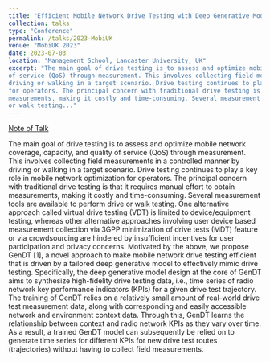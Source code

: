 ```yaml
---
title: "Efficient Mobile Network Drive Testing with Deep Generative Modeling"
collection: talks
type: "Conference"
permalink: /talks/2023-MobiUK 
venue: "MobiUK 2023"
date: 2023-07-03
location: "Management School, Lancaster University, UK"
excerpt: "The main goal of drive testing is to assess and optimize mobile network coverage, capacity, and quality
of service (QoS) through measurement. This involves collecting field measurements in a controlled manner by
driving or walking in a target scenario. Drive testing continues to play a key role in mobile network optimization
for operators. The principal concern with traditional drive testing is that it requires manual effort to obtain
measurements, making it costly and time-consuming. Several measurement tools are available to perform drive
or walk testing..."
---
```


[Note of Talk](https://mobiuk.org/2023/abstract/S4_P3_Sun_DriveTesting.pdf)

The main goal of drive testing is to assess and optimize mobile network coverage, capacity, and quality of service (QoS) through measurement. This involves collecting field measurements in a controlled manner by driving or walking in a target scenario. Drive testing continues to play a key role in mobile network optimization for operators. The principal concern with traditional drive testing is that it requires manual effort to obtain measurements, making it costly and time-consuming. Several measurement tools are available to perform drive or walk testing. One alternative approach called virtual drive testing (VDT) is limited to device/equipment testing, whereas other alternative approaches involving user device based measurement collection via 3GPP minimization of drive tests (MDT) feature or via crowdsourcing are hindered by insufficient incentives for user
participation and privacy concerns. Motivated by the above, we propose GenDT [1], a novel approach to make mobile network drive testing efficient that is driven by a tailored deep generative model to effectively mimic drive testing. Specifically, the deep generative model design at the core of GenDT aims to synthesize high-fidelity drive testing data, i.e., time series of radio network key performance indicators (KPIs) for a given drive test trajectory. The training of GenDT relies on a relatively small amount of real-world drive test measurement data, along with corresponding and easily accessible network and environment context data. Through this, GenDT learns the relationship between context and radio network KPIs as they vary over time. As a result, a trained GenDT model can subsequently be relied on to generate time series for different KPIs for new drive test routes (trajectories) without having to collect field measurements.
